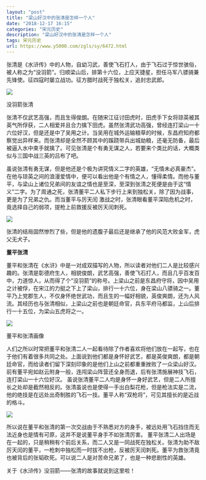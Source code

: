 ```yaml
---
layout: "post"
title: "梁山好汉中的张清是怎样一个人"
date: "2018-12-17 16:15"
categories: "宋元历史"
description: "梁山好汉中的张清是怎样一个人"
tags: 宋元历史
url: https://www.y5000.com/zgls/sy/6472.html
---
```






张清是《水浒传》中的人物，自幼习武，善使飞石打人，由于飞石过于惊世骇俗，被人称之为“没羽箭”。归顺梁山后，排第十六位，上应天捷星，担任马军八骠骑兼先锋使。征四寇时屡立战功。征方腊时战死于独松关，追封忠武郎。

![](https://img.y5000.com/uploads/allimg/161202/8-1612021P1223D.jpg)

没羽箭张清

张清不仅武艺高强，而且生得俊朗。在随宋江征讨田虎时，田虎手下女将琼英被其英气所俘获，二人相爱并且合力擒下田虎。虽然张清武功高强，曾经连打梁山一十六位好汉，但是还是中了吴用之计。当吴用在城外运输粮草的时候，东昌府知府都察觉出异样来。而张清却是全然不顾其中的蹊跷带兵出城劫粮，还毫无防备，最后被逼入水中束手就擒了。可见张清是个有勇无谋之人，若要来个类比的话，大概类似与三国中战三英的吕布了吧。

虽说张清有勇无谋，但是他还是个极为讲究情义二字的英雄，“无情未必真豪杰”。在他与琼英之间的浪漫爱情中，便可以看出他是个有情之人，懂得柔情。而他与董平，与梁山上诸位兄弟间的友谊之情也是至深，至深到张清之死便是由于这“情义”二字。为了周通之死，张清董平二人私下步行上来到独松关，除了因为战事，更是为了兄弟之仇。而当董平与厉天闰
激战之时，张清眼看董平深陷危机之时，竟选择自己的弱项，提枪上前救援反被厉天闰刺死。

![](https://img.y5000.com/uploads/allimg/161202/8-1612021P114953.jpg)

张清的结局固然惨烈了些，但是他的遗腹子最后还是继承了他的风范大败金军，虎父无犬子。

**董平张清**

董平和张清在《水浒》中是一对成双描写的人物，所以读者对他们二人是比较感兴趣的。张清是彰德府生人，相貌俊朗，武艺高强，善使飞石打人，而且几乎百发百中，力道惊人，从而得了个“没羽箭”的称号。上梁山之前是东昌府守将，因中吴用之计被俘，在宋江的力挺之下上了梁山，排行一十六位，身在梁山八骠骑之一。董平乃上党郡生人，不仅身怀绝世武功，而且生的一幅好相貌，英俊爽朗，还为人风流。其经历也与张清相似，上梁山之前也是朝廷命官，兵东平府马都监，上山后排行一十五位，为梁山五虎将之一。

![](https://img.y5000.com/uploads/allimg/161202/8-1612021P10G36.jpg)

董平和张清画像

人们之所以时常把董平和张清二人一起看待除了作者喜欢将他们放在一起写，也在于他们有着很多共同之处。上面说到他们都是身怀好武艺，都是英俊爽朗，都是朝廷命官，而给读者们留下深刻印象的是他们上山之前都重重挫败了一众梁山好汉。前有董平宛如赵云附身一般，连闯梁山阵营还全身而退，后有张清施展神技飞石，连打梁山一十六位好汉。
虽说张清董平二人均是身怀一身好武艺，但是二人所擅长之处却是截然相反的。张清虽说也是使得一手出白梨花枪，但是枪法实是二流，他的绝技是在远处出奇制胜的飞石一技。董平人称“双枪将”，可见其擅长的是近战的格斗。

![](https://img.y5000.com/uploads/allimg/161202/8-1612021P05b53.jpg)

所以说在董平和张清的第一次交战由于不熟悉对方的身手，被远处用飞石挡住而无法近身也是情有可原，这并不是说董平身手不如张清厉害。
董平张清二人出场是在一起的，只是稍稍有个前后关系，而二人又是一同战死在独松关。张清为助不敌厉天闰的董平，一枪刺中独松而一时拔不出枪，反被厉天闰刺死。董平为救张清竟也被背后的张韬砍死。可以说二人是对苦命兄弟了，也是一种悲剧性的英雄。

关于《水浒传》没羽箭——张清的故事就说到这里啦！
